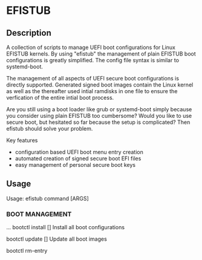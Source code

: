 # EFISTUB
## Description

A collection of scripts to manage UEFI boot configurations for Linux EFISTUB kernels.
By using "efistub" the management of plain EFISTUB boot configurations is greatly
simplified. The config file syntax is similar to systemd-boot.

The management of all aspects of UEFI secure boot configurations is directly supported.
Generated signed boot images contain the Linux kernel as well as the thereafter used
intial ramdisks in one file to ensure the verfication of the entire intial boot process.

Are you still using a boot loader like grub or systemd-boot simply because you consider
using plain EFISTUB too cumbersome? Would you like to use secure boot, but hesitated so
far because the setup is complicated? Then efistub should solve your problem.

Key features
  - configuration based UEFI boot menu entry creation
  - automated creation of signed secure boot EFI files
  - easy management of personal secure boot keys

## Usage

Usage: efistub command [ARGS]

### BOOT MANAGEMENT

...
  bootctl install [<config-file>]
      Install all boot configurations

  bootctl update [<config-file>]
      Update all boot images

  bootctl rm-entry <title>
      Remove UEFI boot menu entry with the name <title>
...

### KEY MANAGEMENT

...
  keys create [more]
      Create personal UEFI secure boot keys (PK,KEK,DB)

      The optional argument "more" converts personal keys
      to '.esl' format for use with KeyTool and
      '.cer' format for use with many built-in UEFI key
      managers

  keys install
      install secure boot keys into UEFI databases (DB,KEK)

  keys switch [usermode|setupmode]
      Usermode: activate usermode by installing the personal PK key
      Setupmode: activate setupmode by removing the personal PK key
...

### UEFI COMMANDS

...
  uefi status
      show current secure boot status

  uefi boot2setup
      start UEFI setup after next boot
...

## Tool installation

more to come...

## Setting up EFISTUB configurations

All example configurations assume your linux kernel files are located in /boot and your
EFI system partition is mounted in /boot/efi if not mentioned otherwise.

### Basic setup

For a standard boot configuration all you need to add is the following:

...
#/etc/efistub/config.d/10_arch.conf
#
# Don't forget to insert your specific UUIDs!
#
TITLE="ArchLinux"
ESPDIR="/boot/efi/EFI/arch"
KERNEL="/boot/vmlinuz-linux"
INITRD="/boot/intel-ucode.img /boot/initramfs-linux.img"
OPTIONS="resume=UUID=<your-swap-uuid> root=UUID=<your-rootfs-uuid> ro quiet splash"
...

Now you can install this configuration by executing

...
efistub bootcfg-install
...

You can verify the successful installation with the following commands

...
# show boot menu entry
efibootmgr -v
# the files vmlinuz-linux, intel-ucode.img and initramfs-linux.img should reside on the ESP
ls -l /boot/efi/EFI/arch
...

### Secure Boot setup

bla bla bla

### Automatic update of boot images when a new initramfs is generated

bla bla bla

## Used directories and configuration files

...
/etc/efistub/keys/				location of personal secure boot keys
/etc/efistub/config.d/				location of boot config files
# only used for automatic image updates
/etc/system.d/system/efistub-update.path	trigger automatic boot file generation
/etc/system.d/system/efistub-update.service	run 'efistub update-bootimages' for new kernels
...

## Package dependencies on Arch

The following packages have to be installed in advance

## References

https://wiki.ubuntu.com/SecurityTeam/SecureBoot
https://wiki.archlinux.org/index.php/Unified_Extensible_Firmware_Interface
https://wiki.gentoo.org/wiki/Sakaki%27s_EFI_Install_Guide/Configuring_Secure_Boot
